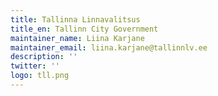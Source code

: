 ```yaml
---
title: Tallinna Linnavalitsus
title_en: Tallinn City Government
maintainer_name: Liina Karjane
maintainer_email: liina.karjane@tallinnlv.ee
description: ''
twitter: ''
logo: tll.png
---
```

